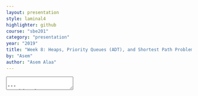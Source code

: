 ```yaml
---
layout: presentation
style: laminal4
highlighter: github
course: "sbe201"
category: "presentation"
year: "2019"
title: "Week 8: Heaps, Priority Queues (ADT), and Shortest Path Problem"
by: "Asem"
author: "Asem Alaa"
---
```



<textarea id="source">

---
## Objectives

1. Learn about **heap** structure
1. Implementing **heap** using arrays
1. Implementing **priority queue (ADT)** using **heap**
1. The Shortest Path Problem (TSP)

---
## Heaps

* Complete Tree.
* Heap Property.

#### Glossary

* Complete Tree: A balanced tree in which the distance from the root to any leaf is either $log(n)$ or $log(n)-1$. [{source}](https://www.cs.auckland.ac.nz/software/AlgAnim/heaps.html).


---
## Heaps: Cont'd

| Conceptual Representation |
|---------------------|
| ![heaptree](/gallery/heaptree.png) |
| ![heapconcrete](/gallery/heapconcrete.png) |

---

| Heap as array |
|---------------|
| ![heap1](/gallery/Heap-as-array.svg) |
|  Creative Commons - [Maxinator](https://commons.wikimedia.org/w/index.php?title=User:Maxiantor&action=edit&redlink=1) |



---
### Operations

#### Insert

Insertion procedures:

--
1. Insert the new element to the bottom level of the heap.
--
2. Compare the added element with its parent; if they are in the correct order, stop.
--
3. If not, swap the element with its parent and return to the previous step.

---
##### Example: Insert 15

| Layout |
|-------|
| ![heapin1](/gallery/heapindel/Heap_add_step1.svg.png) |
| Source: [wikipedia](https://en.wikipedia.org/wiki/Binary_heap) |

---
##### Example: Insert - cont'd

| Layout |
|-------|
| ![heapin2](/gallery/heapindel/Heap_add_step2.svg) |
| Source: [wikipedia](https://en.wikipedia.org/wiki/Binary_heap) |

---
##### Example: Insert - cont'd

| Layout |
|-------|
| ![heapin3](/gallery/heapindel/Heap_add_step3.svg) |
| Source: [wikipedia](https://en.wikipedia.org/wiki/Binary_heap) |

---
#### Extract

|Layout |
|--------|
| ![heapdel1](/gallery/heapindel/Heap_delete_step0.svg) |
| Source: [wikipedia](https://en.wikipedia.org/wiki/Binary_heap) |

---
#### Extract: cont'd

|Layout |
|--------|
| ![heapdel2](/gallery/heapindel/Heap_delete_step0.svg) |
| Source: [wikipedia](https://en.wikipedia.org/wiki/Binary_heap) |


---
#### Extract: cont'd

|Layout |
|--------|
|  ![heapdel3](/gallery/heapindel/Heap_delete_step0.svg) |
| Source: [wikipedia](https://en.wikipedia.org/wiki/Binary_heap) |

---
### Implementation of Min-Heap Using Arrays

| Conceptual Representation |
|---------------------|
| ![heaptree](/gallery/heaptree.png) |
| ![heapconcrete](/gallery/heapconcrete.png) |

---
#### Implementation: Buffer

![treearray](/gallery/Binary_tree_in_array.svg)

---
#### Implementation: Buffer

```c++
struct Heap
{
 
};
```

---
#### Implementation: Buffer

```c++
struct Heap
{
    std::vector<int> buffer;
};
```

---
#### Implementation: Left Child Index

```c++
int getLeftIdx(int parent)
{
    return ???
}
```

---
#### Implementation: Left Child Index

```c++
int getLeftIdx(int parent)
{
    return parent * 2 + 1;
}
```

---
#### Implementation: Right Child Index

```c++
int getRightIdx(int parent)
{

}
```

---
#### Implementation: Right Child Index

```c++
int getRightIdx(int parent)
{
    return parent * 2 + 2;
}
```

---
#### Implementation: Parent Index

```c++
int getParentIdx(int child)
{
    if (child % 2 == 1)
    {

    }
    else
    {

    }
}
```

---
#### Implementation: Parent Index

```c++
int getParentIdx(int child)
{
    if (child % 2 == 1)
    {
        return (child - 1) / 2;
    }
    else
    {

    }
}
```

---
#### Implementation: Parent Index

```c++
int getParentIdx(int child)
{
    if (child % 2 == 1)
    {
        return (child - 1) / 2;
    }
    else
    {
        return (child - 2) / 2;
    }
}
```

---
#### Implementation: Heap size

```c++
int size(Heap &h)
{

}
```

---
#### Implementation: Heap size

```c++
int size(Heap &h)
{
    return h.buffer.size();
}
```

---
#### Implementation: Insert

```c++
void insert(Heap &h, int data)
{
    h.buffer.push_back(data);

    
}
```

---
#### Implementation: Insert

```c++
void insert(Heap &h, int data)
{
    h.buffer.push_back(data);
    int childIdx = h.buffer.size() - 1;
    bubbleUp( h , childIdx );
}
```

---
#### Implementation: Bubble-up / Sift-up / Cascade-up

```c++
void bubbleUp(Heap &h, int child )
{
    // 1. Do we need parent?
    // 2. How can we recover heap property.
    

    

}
```

--
* Guess the steps.

---
#### Implementation: Bubble-up / Sift-up / Cascade-up

```c++
void bubbleUp(Heap &h, int child )
{
    int parent = getParentIdx(child);
    if( h.buffer[child] < h.buffer[parent]) // Means that heap property is violated
    {
        
        
    }
}
```


--
* The `if` conditions means that Heap property is violated
--
* something needs to be done.
--
* How to fix?


---
#### Implementation: Bubble-up / Sift-up / Cascade-up

```c++
void bubbleUp(Heap &h, int child )
{
    int parent = getParentIdx(child);
    if( h.buffer[child] < h.buffer[parent])
    {
        std::swap(h.buffer[child], h.buffer[parent]);
        // ???
    }
}
```

--
* Propagate.

---
#### Implementation: Bubble-up / Sift-up / Cascade-up

```c++
void bubbleUp(Heap &h, int child )
{
    int parent = getParentIdx(child);
    if(  h.buffer[child] < h.buffer[parent])
    {
        std::swap(h.buffer[child], h.buffer[parent]);
        bubbleUp( h , parent );
    }
}
```

--
* Do we miss anything?

---
#### Implementation: Bubble-up / Sift-up / Cascade-up

```c++
void bubbleUp(Heap &h, int child )
{
    int parent = getParentIdx(child);
    if( child >= 0 && parent >= 0  && h.buffer[child] < h.buffer[parent])
    {
        std::swap(h.buffer[child], h.buffer[parent]);
        bubbleUp( h , parent );
    }
}
```

* Sanity checks.

---
#### Implementation: Extract

```c++
int extract(Heap &h)
{
    int child = h.buffer.size() - 1;
    std::swap(h.buffer[child], h.buffer[0]);

    int value = h.buffer.back();
    h.buffer.pop_back();

    bubbleDown( h , 0);
    return value;
}
```

---
#### Implementation: Extract

```c++
int extract(Heap &h)
{
    
    






}
```

---
#### Implementation: Extract

```c++
int extract(Heap &h)
{
    int child = h.buffer.size() - 1;
    std::swap(h.buffer[child], h.buffer[0]);

    
    



}
```

---
#### Implementation: Extract

```c++
int extract(Heap &h)
{
    int child = h.buffer.size() - 1;
    std::swap(h.buffer[child], h.buffer[0]);

    int value = h.buffer.back();
    h.buffer.pop_back();



}
```

---
#### Implementation: Extract

```c++
int extract(Heap &h)
{
    int child = h.buffer.size() - 1;
    std::swap(h.buffer[child], h.buffer[0]);

    int value = h.buffer.back();
    h.buffer.pop_back();

    bubbleDown( h , 0);
    return value;
}
```

---
#### Implementation: Bubble-down / Sift-down / Cascade-down

```c++
void bubbleDown(Heap &h, int parent)
{
    int left = getLeftIdx(parent);
    int right = getRightIdx(parent);
    int length = size(h);
    int minimum = parent;

    if (left < length && h.buffer[left] < h.buffer[minimum])
        minimum = left;

    if (right < length && h.buffer[right] < h.buffer[minimum])
        minimum = right;

    if (minimum != parent)
    {
        std::swap(h.buffer[minimum], h.buffer[parent]);
        bubbleDown(h, minimum);
    }
    else return;
}
```

---
## Clone the source code

```bash
git clone git@github.com:sbme-tutorials/sbe201-heap-pq.git
```

---
## Heapsort

| Heapsort |
|-----------|
| ![heapsort](/gallery/Sorting_heapsort_anim.gif) |
| Creative Commons - [de:User:RolandH](https://de.wikipedia.org/wiki/User:RolandH) | 


---
<iframe width="560" height="315" src="https://www.youtube.com/embed/H5kAcmGOn4Q" frameborder="0" allow="autoplay; encrypted-media" allowfullscreen></iframe>

[{Heaps and Heap Sort}](http://www.zutopedia.com/hs_vs_ms.html)

---
## Reading Homework: Priority Queue (ADT)

* What is PQ as an ADT.
* How can be implemented using Heap.
* Applications.

---
### Reading Homework: Shortest Path Problem

* What is shortest path problem.
* Dijkstra's algorithm using PQ.
* Applications of Dijkstra.

---
#### Dijkstra: Exercise

![](/gallery/dijkstra.png)

---
#### Dijkstra: Demo

<iframe width="560" height="315" src="https://www.youtube.com/embed/U9Raj6rAqqs" frameborder="0" allow="autoplay; encrypted-media" allowfullscreen></iframe>

---
#### Dijkstra: Application

![](/gallery/trees/map.png)




</textarea>
    

